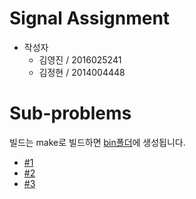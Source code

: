 # Signal Assignment

* 작성자
  * 김영진 / 2016025241
  * 김정현 / 2014004448



# Sub-problems

빌드는 make로 빌드하면 [bin폴더](bin)에 생성됩니다.

* [#1](docs/number1.md)
* [#2](docs/number2.md)
* [#3](docs/number3.md)

